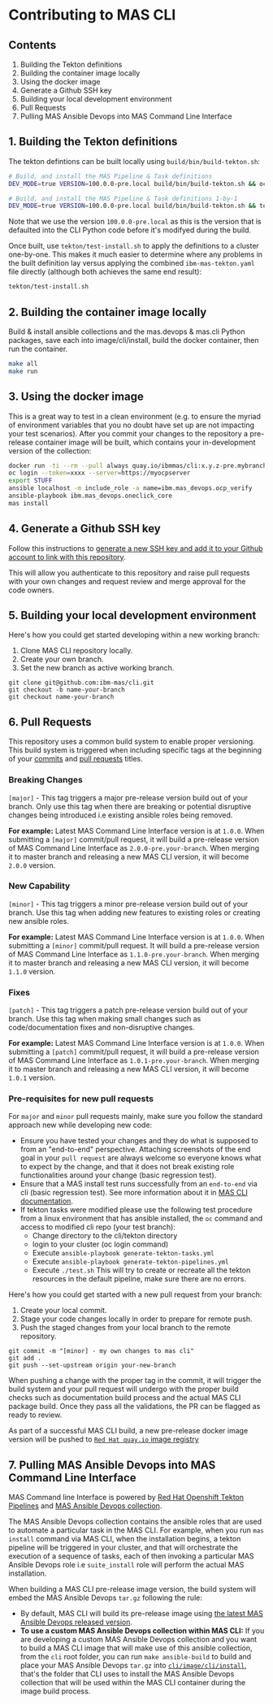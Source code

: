 # Contributing to MAS CLI

## Contents
1. Building the Tekton definitions
2. Building the container image locally
3. Using the docker image
4. Generate a Github SSH key
5. Building your local development environment
6. Pull Requests
7. Pulling MAS Ansible Devops into MAS Command Line Interface

## 1. Building the Tekton definitions
The tekton defintions can be built locally using `build/bin/build-tekton.sh`:

```bash
# Build, and install the MAS Pipeline & Task definitions
DEV_MODE=true VERSION=100.0.0-pre.local build/bin/build-tekton.sh && oc apply -f tekton/target/ibm-mas-tekton-fvt.yaml

# Build, and install the MAS Pipeline & Task definitions 1-by-1
DEV_MODE=true VERSION=100.0.0-pre.local build/bin/build-tekton.sh && tekton/test.sh
```

Note that we use the version `100.0.0-pre.local` as this is the version that is defaulted into the CLI Python code before it's modifyed during the build.

Once built, use `tekton/test-install.sh` to apply the definitions to a cluster one-by-one.  This makes it much easier to determine where any problems in the built definition lay versus applying the combined `ibm-mas-tekton.yaml` file directly (although both achieves the same end result):

```bash
tekton/test-install.sh
```


## 2. Building the container image locally
Build & install ansible collections and the mas.devops & mas.cli Python packages, save each into image/cli/install, build the docker container, then run the container.
```bash
make all
make run
```


## 3. Using the docker image
This is a great way to test in a clean environment (e.g. to ensure the myriad of environment variables that you no doubt have set up are not impacting your test scenarios).  After you commit your changes to the repository a pre-release container image will be built, which contains your in-development version of the collection:

```bash
docker run -ti --rm --pull always quay.io/ibmmas/cli:x.y.z-pre.mybranch
oc login --token=xxxx --server=https://myocpserver
export STUFF
ansible localhost -m include_role -a name=ibm.mas_devops.ocp_verify
ansible-playbook ibm.mas_devops.oneclick_core
mas install
```


## 4. Generate a Github SSH key
Follow this instructions to [generate a new SSH key and add it to your Github account to link with this repository](https://docs.github.com/en/authentication/connecting-to-github-with-ssh/generating-a-new-ssh-key-and-adding-it-to-the-ssh-agent).

This will allow you authenticate to this repository and raise pull requests with your own changes and request review and merge approval for the code owners.


## 5. Building your local development environment
Here's how you could get started developing within a new working branch:

1. Clone MAS CLI repository locally.
2. Create your own branch.
3. Set the new branch as active working branch.

```
git clone git@github.com:ibm-mas/cli.git
git checkout -b name-your-branch
git checkout name-your-branch
```

## 6. Pull Requests
This repository uses a common build system to enable proper versioning. This build system is triggered when including specific tags at the beginning of your [commits](https://github.com/ibm-mas/cli/commits/master) and [pull requests](https://github.com/ibm-mas/cli/pulls) titles.

### Breaking Changes
`[major]` - This tag triggers a major pre-release version build out of your branch. Only use this tag when there are breaking or potential disruptive changes being introduced i.e existing ansible roles being removed.

**For example:** Latest MAS Command Line Interface version is at `1.0.0`. When submitting a `[major]` commit/pull request, it will build a pre-release version of MAS Command Line Interface as `2.0.0-pre.your-branch`. When merging it to master branch and releasing a new MAS CLI version, it will become `2.0.0` version.

### New Capability
`[minor]` - This tag triggers a minor pre-release version build out of your branch. Use this tag when adding new features to existing roles or creating new ansible roles.

**For example:** Latest MAS Command Line Interface version is at `1.0.0`. When submitting a `[minor]` commit/pull request. It will build a pre-release version of MAS Command Line Interface as `1.1.0-pre.your-branch`. When merging it to master branch and releasing a new MAS CLI version, it will become `1.1.0` version.

### Fixes
`[patch]` - This tag triggers a patch pre-release version build out of your branch. Use this tag when making small changes such as code/documentation fixes and non-disruptive changes.

**For example:** Latest MAS Command Line Interface version is at `1.0.0`. When submitting a `[patch]` commit/pull request, it will build a pre-release version of MAS Command Line Interface as `1.0.1-pre.your-branch`. When merging it to master branch and releasing a new MAS CLI version, it will become `1.0.1` version.

### Pre-requisites for new pull requests
For `major` and `minor` pull requests mainly, make sure you follow the standard approach new while developing new code:

- Ensure you have tested your changes and they do what is supposed to from an "end-to-end" perspective. Attaching screenshots of the end goal in your `pull request` are always welcome so everyone knows what to expect by the change, and that it does not break existing role functionalities around your change (basic regression test).
- Ensure that a MAS install test runs successfully from an `end-to-end` via cli (basic regression test). See more information about it in [MAS CLI documentation](https://github.com/ibm-mas/cli).
- If tekton tasks were modified please use the following test procedure from a linux environment that has ansible installed, the `oc` command and access to modified cli repo (your test branch):
  - Change directory to the cli/tekton directory
  - login to your cluster (oc login command)
  - Execute `ansible-playbook generate-tekton-tasks.yml`
  - Execute `ansible-playbook generate-tekton-pipelines.yml`
  - Execute `./test.sh`  This will try to create or recreate all the tekton resources in the default pipeline, make sure there are no errors.


Here's how you could get started with a new pull request from your branch:

1. Create your local commit.
2. Stage your code changes locally in order to prepare for remote push.
3. Push the staged changes from your local branch to the remote repository.

```
git commit -m "[minor] - my own changes to mas cli"
git add .
git push --set-upstream origin your-new-branch
```

When pushing a change with the proper tag in the commit, it will trigger the build system and your pull request will undergo with the proper build checks such as documentation build process and the actual MAS CLI package build. Once they pass all the validations, the PR can be flagged as ready to review.

As part of a successful MAS CLI build, a new pre-release docker image version will be pushed to [`Red Hat quay.io` image registry](https://quay.io/repository/ibmmas/cli?tab=tags)


## 7. Pulling MAS Ansible Devops into MAS Command Line Interface

MAS Command line Interface is powered by [Red Hat Openshift Tekton Pipelines](https://docs.openshift.com/container-platform/4.10/cicd/pipelines/understanding-openshift-pipelines.html#understanding-openshift-pipelines) and [MAS Ansible Devops collection](https://github.com/ibm-mas/ansible-devops).

The MAS Ansible Devops collection contains the ansible roles that are used to automate a particular task in the MAS CLI. For example, when you run `mas install` command via MAS CLI, when the installation begins, a tekton pipeline will be triggered in your cluster, and that will orchestrate the execution of a sequence of tasks, each of then invoking a particular MAS Ansible Devops role i.e `suite_install` role will perform the actual MAS installation.

When building a MAS CLI pre-release image version, the build system will embed the MAS Ansible Devops `tar.gz` following the rule:

- By default, MAS CLI will build its pre-release image using [the latest MAS Ansible Devops released version](https://github.com/ibm-mas/ansible-devops/releases).
- **To use a custom MAS Ansible Devops collection within MAS CLI:**  If you are developing a custom MAS Ansible Devops collection and you want to build a MAS CLI image that will make use of this ansible collection, from the `cli` root folder, you can run `make ansible-build` to build and place your MAS Ansible Devops `tar.gz` into [`cli/image/cli/install`](image/cli/install/), that's the folder that CLI uses to install the MAS Ansible Devops collection that will be used within the MAS CLI container during the image build process.
